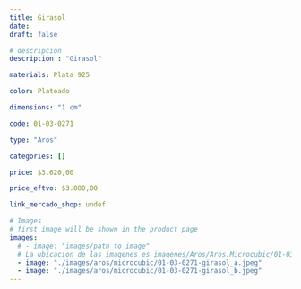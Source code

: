 ```yaml
---
title: Girasol
date: 
draft: false

# descripcion
description : "Girasol"

materials: Plata 925

color: Plateado

dimensions: "1 cm"

code: 01-03-0271

type: "Aros"

categories: []

price: $3.620,00

price_eftvo: $3.080,00

link_mercado_shop: undef

# Images
# first image will be shown in the product page
images:
  # - image: "images/path_to_image"
  # La ubicacion de las imagenes es imagenes/Aros/Aros.Microcubic/01-03-0271-girasol
  - image: "./images/aros/microcubic/01-03-0271-girasol_a.jpeg"
  - image: "./images/aros/microcubic/01-03-0271-girasol_b.jpeg"
---
```

